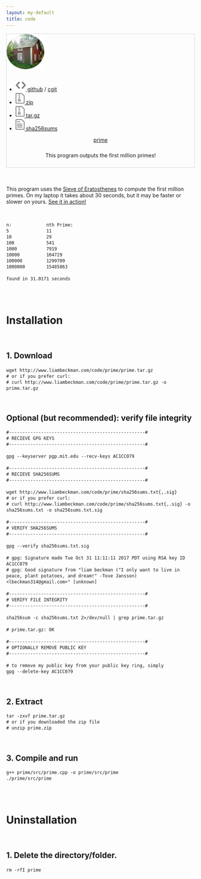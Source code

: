 ```yaml
---
layout: my-default
title: code
---
```




<div class="container">


<div class="fixed" id="featured" style="border: solid 1px #d5d5d5; width: 100%; margin: 0%">
    <a href="https://www.github.com/lbeckman314/prime"><img class="center" src="/assets/images/circleCabin.png" style="width: 20%; padding-bottom: 10px;"></a>
    <ul class="code">
    <li class="code"><a href="https://github.com/lbeckman314/prime/"><img src="/assets/svg/octicons-5.0.1/lib/svg/code.svg"> github</a> / <a href="https://git.liambeckman.com/cgit/prime.git">cgit</a></li>
    <li class="code"><a href="prime.zip"><img src="/assets/svg/octicons-5.0.1/lib/svg/file-zip.svg"> zip</a></li>
    <li class="code"><a href="prime.tar.gz"><img src="/assets/svg/octicons-5.0.1/lib/svg/file-zip.svg"> tar.gz</a></li>
    <li class="code"><a href="sha256sums.txt"><img src="/assets/svg/octicons-5.0.1/lib/svg/file-text.svg"> sha256sums</a></li>
    </ul>
    <div class="border-code"></div>
    <p style="text-align: center; padding-bottom: 10px;">
    <a id="title" href="https://www.github.com/lbeckman314/prime">prime</a></p>
    <p style="text-align: center; padding-bottom: 10px;">This program outputs the first million primes!</p>

  </div>

</div>


<br />
<br />

This program uses the [Sieve of Eratosthenes](https://en.wikipedia.org/wiki/Sieve_of_Eratosthenes) to compute the first million primes. On my laptop it takes about 30 seconds, but it may be faster or slower on yours. [See it in action!](https://asciinema.org/a/CUqAnP8NgipoPTlQo2apmAErB)

<br />

```
n:             nth Prime:
5              11
10             29
100            541
1000           7919
10000          104729
100000         1299709
1000000        15485863

found in 31.0171 seconds
```

<br />
<br />

# Installation



<br />

<h2 class="code">1. Download</h2>

```shell
wget http://www.liambeckman.com/code/prime/prime.tar.gz
# or if you prefer curl:
# curl http://www.liambeckman.com/code/prime/prime.tar.gz -o prime.tar.gz
```

<br />



<h2 class="code">Optional (but recommended): verify file integrity</h2>

```shell
#---------------------------------------------------#
# RECIEVE GPG KEYS
#---------------------------------------------------#

gpg --keyserver pgp.mit.edu --recv-keys AC1CC079

#---------------------------------------------------#
# RECIEVE SHA256SUMS
#---------------------------------------------------#

wget http://www.liambeckman.com/code/prime/sha256sums.txt{,.sig}
# or if you prefer curl:
# curl http://www.liambeckman.com/code/prime/sha256sums.txt{,.sig} -o sha256sums.txt -o sha256sums.txt.sig

#---------------------------------------------------#
# VERIFY SHA256SUMS
#---------------------------------------------------#

gpg --verify sha256sums.txt.sig

# gpg: Signature made Tue Oct 31 11:11:11 2017 PDT using RSA key ID AC1CC079
# gpg: Good signature from "liam beckman ("I only want to live in peace, plant potatoes, and dream!" -Tove Jansson) <lbeckman314@gmail.com>" [unknown]

#---------------------------------------------------#
# VERIFY FILE INTEGRITY
#---------------------------------------------------#

sha256sum -c sha256sums.txt 2>/dev/null | grep prime.tar.gz

# prime.tar.gz: OK

#---------------------------------------------------#
# OPTIONALLY REMOVE PUBLIC KEY
#---------------------------------------------------#

# to remove my public key from your public key ring, simply
gpg --delete-key AC1CC079
```

<br />

<h2 class="code">2. Extract</h2>


```shell
tar -zxvf prime.tar.gz
# or if you downloaded the zip file
# unzip prime.zip
```

<br />

<h2 class="code">3. Compile and run</h2>


```shell
g++ prime/src/prime.cpp -o prime/src/prime
./prime/src/prime
```

<br />
<br />

# Uninstallation

<br />

<h2 class="code">1. Delete the directory/folder.</h2>

```shell
rm -rfI prime
```


